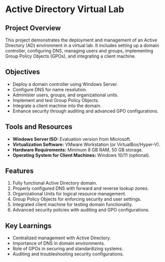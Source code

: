 # Active Directory Virtual Lab

## Project Overview
This project demonstrates the deployment and management of an Active Directory (AD) environment in a virtual lab. It includes setting up a domain controller, configuring DNS, managing users and groups, implementing Group Policy Objects (GPOs), and integrating a client machine.

## Objectives
- Deploy a domain controller using Windows Server.
- Configure DNS for name resolution.
- Administer users, groups, and organizational units.
- Implement and test Group Policy Objects.
- Integrate a client machine into the domain.
- Enhance security through auditing and advanced GPO configurations.

## Tools and Resources
- **Windows Server ISO:** Evaluation version from Microsoft.
- **Virtualization Software:** VMware Workstation (or VirtualBox/Hyper-V).
- **Hardware Requirements:** Minimum 8 GB RAM, 50 GB storage.
- **Operating System for Client Machines:** Windows 10/11 (optional).

## Features
1. Fully functional Active Directory domain.
2. Properly configured DNS with forward and reverse lookup zones.
3. Organizational Units for logical resource management.
4. Group Policy Objects for enforcing security and user settings.
5. Integrated client machine for testing domain functionality.
6. Advanced security policies with auditing and GPO configurations.

## Key Learnings
- Centralized management with Active Directory.
- Importance of DNS in domain environments.
- Role of GPOs in securing and standardizing systems.
- Auditing and troubleshooting security configurations.
